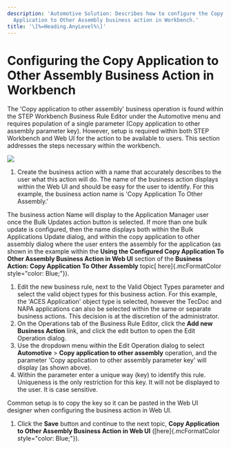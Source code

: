 ```yaml
---
description: 'Automotive Solution: Describes how to configure the Copy
  Application to Other Assembly business action in Workbench.'
title: '\[%=Heading.AnyLevel%\]'
---
```


Configuring the Copy Application to Other Assembly Business Action in Workbench
===============================================================================

The \'Copy application to other assembly\' business operation is found
within the STEP Workbench Business Rule Editor under the Automotive menu
and requires population of a single parameter (Copy application to other
assembly parameter key). However, setup is required within both STEP
Workbench and Web UI for the action to be available to users. This
section addresses the steps necessary within the workbench.

![](../../Resources/Images/BRs/Copy%20Application%20to%20Other/1.png)

1.  Create the business action with a name that accurately describes to
    the user what this action will do. The name of the business action
    displays within the Web UI and should be easy for the user to
    identify. For this example, the business action name is \'Copy
    Application To Other Assembly.\'

The business action Name will display to the Application Manager user
once the Bulk Updates action button is selected. If more than one bulk
update is configured, then the name displays both within the Bulk
Applications Update dialog, and within the copy application to other
assembly dialog where the user enters the assembly for the application
(as shown in the example within the **Using the Configured Copy
Application To Other Assembly Business Action in Web UI** section of the
**Business Action: Copy Application To Other Assembly** topic[
here]{.mcFormatColor style="color: Blue;"}).

1.  Edit the new business rule, next to the Valid Object Types parameter
    and select the valid object types for this business action. For this
    example, the \'ACES Application\' object type is selected, however
    the TecDoc and NAPA applications can also be selected within the
    same or separate business actions. This decision is at the
    discretion of the administrator.
2.  On the Operations tab of the Business Rule Editor, click the **Add
    new Business Action** link, and click the edit button to open the
    Edit Operation dialog.
3.  Use the dropdown menu within the Edit Operation dialog to select
    **Automotive** \> **Copy application to other assembly** operation,
    and the parameter \'Copy application to other assembly parameter
    key\' will display (as shown above).
4.  Within the parameter enter a unique way (key) to identify this rule.
    Uniqueness is the only restriction for this key. It will not be
    displayed to the user. It is case sensitive.

Common setup is to copy the key so it can be pasted in the Web UI
designer when configuring the business action in Web UI.

1.  Click the **Save** button and continue to the next topic, **Copy
    Application to Other Assembly Business Action in Web UI**
    ([here]{.mcFormatColor style="color: Blue;"}).
